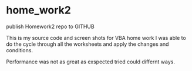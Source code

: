 # home_work2
publish Homework2 repo to GITHUB

This is my source code and screen shots for VBA home work 
I was able to do the cycle through all the worksheets and apply the changes and 
conditions.

Performance was not as great as exspected tried could differnt ways.

